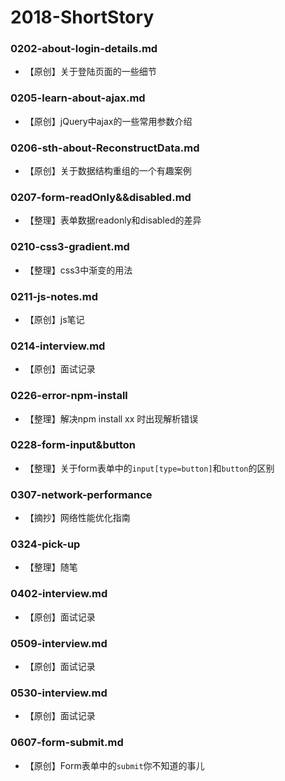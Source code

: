 # 2018-ShortStory

### 0202-about-login-details.md
   - 【原创】关于登陆页面的一些细节
### 0205-learn-about-ajax.md
   - 【原创】jQuery中ajax的一些常用参数介绍
### 0206-sth-about-ReconstructData.md
   - 【原创】关于数据结构重组的一个有趣案例
### 0207-form-readOnly&&disabled.md
   - 【整理】表单数据readonly和disabled的差异
### 0210-css3-gradient.md
   - 【整理】css3中渐变的用法
### 0211-js-notes.md
   - 【原创】js笔记
### 0214-interview.md
   - 【原创】面试记录
### 0226-error-npm-install
   - 【整理】解决npm install xx 时出现解析错误
### 0228-form-input&button
   - 【整理】关于form表单中的`input[type=button]`和`button`的区别
### 0307-network-performance
   - 【摘抄】网络性能优化指南
### 0324-pick-up
   - 【整理】随笔
### 0402-interview.md
   - 【原创】面试记录
### 0509-interview.md
   - 【原创】面试记录
### 0530-interview.md
   - 【原创】面试记录
### 0607-form-submit.md
   - 【原创】Form表单中的`submit`你不知道的事儿